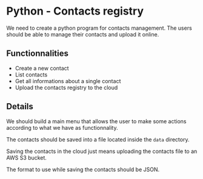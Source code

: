 # Python - Contacts registry

We need to create a python program for contacts management.
The users should be able to manage their contacts and upload it online.

## Functionnalities

- Create a new contact
- List contacts
- Get all informations about a single contact
- Upload the contacts registry to the cloud

## Details

We should build a main menu that allows the user to make some actions according to what we have as functionnality.

The contacts should be saved into a file located inside the `data` directory.

Saving the contacts in the cloud just means uploading the contacts file to an AWS S3 bucket.

The format to use while saving the contacts should be JSON.
